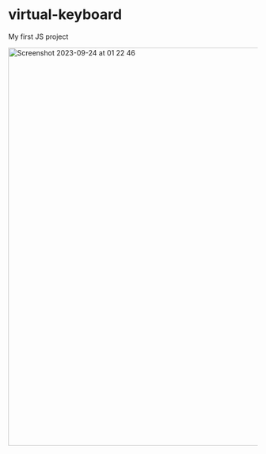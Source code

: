 # virtual-keyboard

My first JS project


<img width="804" alt="Screenshot 2023-09-24 at 01 22 46" src="https://github.com/ArtemYanchenko/virtual-keyboard/assets/68869871/329796c3-0b34-479b-907f-6594cf1c4d96">
